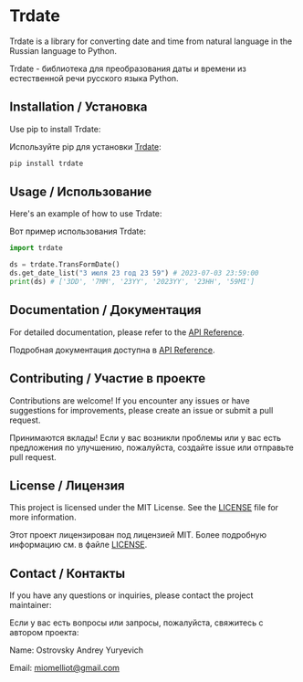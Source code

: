# Trdate

Trdate is a library for converting date and time from natural language in the Russian language to Python.

Trdate - библиотека для преобразования даты и времени из естественной речи русского языка Python.

## Installation / Установка

Use pip to install Trdate:

Используйте pip для установки [Trdate](https://pypi.org/search/?q=trdate):

```python
pip install trdate
```

## Usage / Использование

Here's an example of how to use Trdate:

Вот пример использования Trdate:

```python
import trdate

ds = trdate.TransFormDate()
ds.get_date_list("3 июля 23 год 23 59") # 2023-07-03 23:59:00
print(ds) # ['3DD', '7MM', '23YY', '2023YY', '23HH', '59MI']

```

## Documentation / Документация

For detailed documentation, please refer to the [API Reference](https://github.com/miomelliot/trdate).

Подробная документация доступна в [API Reference](https://github.com/miomelliot/trdate).

## Contributing / Участие в проекте

Contributions are welcome! If you encounter any issues or have suggestions for improvements, please create an issue or submit a pull request.

Принимаются вклады! Если у вас возникли проблемы или у вас есть предложения по улучшению, пожалуйста, создайте issue или отправьте pull request.

## License / Лицензия

This project is licensed under the MIT License. See the [LICENSE](LICENSE) file for more information.

Этот проект лицензирован под лицензией MIT. Более подробную информацию см. в файле [LICENSE](LICENSE).

## Contact / Контакты

If you have any questions or inquiries, please contact the project maintainer:

Если у вас есть вопросы или запросы, пожалуйста, свяжитесь с автором проекта:

Name: Ostrovsky Andrey Yuryevich

Email: <miomelliot@gmail.com>
